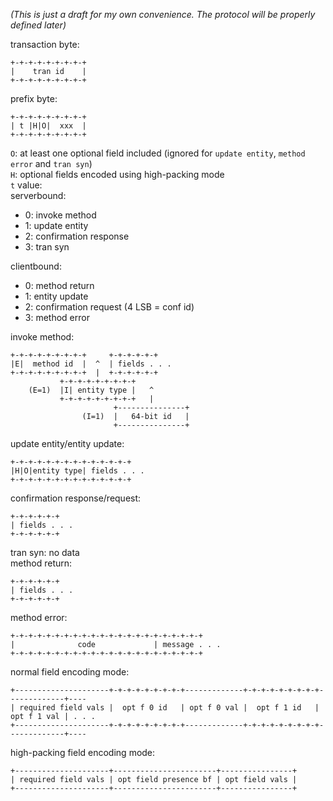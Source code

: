_(This is just a draft for my own convenience. The protocol will be properly defined later)_

transaction byte:
```
+-+-+-+-+-+-+-+-+
|    tran id    |
+-+-+-+-+-+-+-+-+
```

prefix byte:
```
+-+-+-+-+-+-+-+-+
| t |H|O|  xxx  |
+-+-+-+-+-+-+-+-+
```
`O`: at least one optional field included (ignored for `update entity`, `method error` and `tran syn`)\
`H`: optional fields encoded using high-packing mode\
`t` value:\
serverbound:
  - 0: invoke method
  - 1: update entity
  - 2: confirmation response
  - 3: tran syn

clientbound:
  - 0: method return
  - 1: entity update
  - 2: confirmation request (4 LSB = conf id)
  - 3: method error

invoke method:
```
+-+-+-+-+-+-+-+-+     +-+-+-+-+-+
|E|  method id  |  ^  | fields . . .
+-+-+-+-+-+-+-+-+  |  +-+-+-+-+-+
           +-+-+-+-+-+-+-+-+
    (E=1)  |I| entity type |   ^
           +-+-+-+-+-+-+-+-+   |
                       +---------------+
                (I=1)  |   64-bit id   |
                       +---------------+
```
update entity/entity update:
```
+-+-+-+-+-+-+-+-+-+-+-+-+-+
|H|O|entity type| fields . . .
+-+-+-+-+-+-+-+-+-+-+-+-+-+
```
confirmation response/request:
```
+-+-+-+-+-+
| fields . . .
+-+-+-+-+-+
```
tran syn: no data\
method return:
```
+-+-+-+-+-+
| fields . . .
+-+-+-+-+-+
```
method error:
```
+-+-+-+-+-+-+-+-+-+-+-+-+-+-+-+-+-+-+-+-+-+
|              code             | message . . .
+-+-+-+-+-+-+-+-+-+-+-+-+-+-+-+-+-+-+-+-+-+
```

normal field encoding mode:
```
+---------------------+-+-+-+-+-+-+-+-+-------------+-+-+-+-+-+-+-+-+-------------+----
| required field vals |  opt f 0 id   | opt f 0 val |  opt f 1 id   | opt f 1 val | . . .
+---------------------+-+-+-+-+-+-+-+-+-------------+-+-+-+-+-+-+-+-+-------------+----
```
high-packing field encoding mode:
```
+---------------------+-----------------------+----------------+
| required field vals | opt field presence bf | opt field vals |
+---------------------+-----------------------+----------------+
```